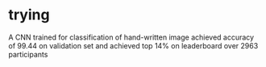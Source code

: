 # trying
A CNN  trained for classification of hand-written image achieved accuracy of 99.44 on validation set and achieved top 14% on leaderboard over 2963 participants

